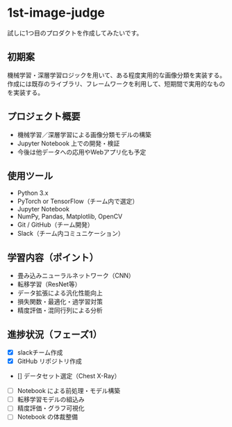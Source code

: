 # 1st-image-judge

試しに1つ目のプロダクトを作成してみたいです。

## 初期案

機械学習・深層学習ロジックを用いて、ある程度実用的な画像分類を実装する。  
作成には既存のライブラリ、フレームワークを利用して、短期間で実用的なものを実装する。

## プロジェクト概要

- 機械学習／深層学習による画像分類モデルの構築
- Jupyter Notebook 上での開発・検証
- 今後は他データへの応用やWebアプリ化も予定

## 使用ツール

- Python 3.x
- PyTorch or TensorFlow（チーム内で選定）
- Jupyter Notebook
- NumPy, Pandas, Matplotlib, OpenCV
- Git / GitHub（チーム開発）
- Slack（チーム内コミュニケーション）

## 学習内容（ポイント）

- 畳み込みニューラルネットワーク（CNN）
- 転移学習（ResNet等）
- データ拡張による汎化性能向上
- 損失関数・最適化・過学習対策
- 精度評価・混同行列による分析

## 進捗状況（フェーズ1）

- [x] slackチーム作成
- [x] GitHub リポジトリ作成  
- [] データセット選定（Chest X-Ray）  
- [ ] Notebook による前処理・モデル構築  
- [ ] 転移学習モデルの組込み  
- [ ] 精度評価・グラフ可視化  
- [ ] Notebook の体裁整備
